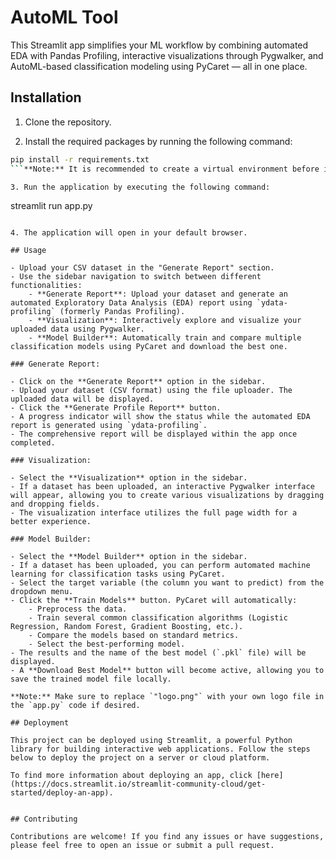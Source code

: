 # AutoML Tool

This Streamlit app simplifies your ML workflow by combining automated EDA with Pandas Profiling, interactive visualizations through Pygwalker, and AutoML-based classification modeling using PyCaret — all in one place.


## Installation

1. Clone the repository.

2. Install the required packages by running the following command:

```bash
pip install -r requirements.txt
```**Note:** It is recommended to create a virtual environment before installing the dependencies.

3. Run the application by executing the following command:

```
streamlit run app.py
```

4. The application will open in your default browser.

## Usage

- Upload your CSV dataset in the "Generate Report" section.
- Use the sidebar navigation to switch between different functionalities:
    - **Generate Report**: Upload your dataset and generate an automated Exploratory Data Analysis (EDA) report using `ydata-profiling` (formerly Pandas Profiling).
    - **Visualization**: Interactively explore and visualize your uploaded data using Pygwalker.
    - **Model Builder**: Automatically train and compare multiple classification models using PyCaret and download the best one.

### Generate Report:

- Click on the **Generate Report** option in the sidebar.
- Upload your dataset (CSV format) using the file uploader. The uploaded data will be displayed.
- Click the **Generate Profile Report** button.
- A progress indicator will show the status while the automated EDA report is generated using `ydata-profiling`.
- The comprehensive report will be displayed within the app once completed.

### Visualization:

- Select the **Visualization** option in the sidebar.
- If a dataset has been uploaded, an interactive Pygwalker interface will appear, allowing you to create various visualizations by dragging and dropping fields.
- The visualization interface utilizes the full page width for a better experience.

### Model Builder:

- Select the **Model Builder** option in the sidebar.
- If a dataset has been uploaded, you can perform automated machine learning for classification tasks using PyCaret.
- Select the target variable (the column you want to predict) from the dropdown menu.
- Click the **Train Models** button. PyCaret will automatically:
    - Preprocess the data.
    - Train several common classification algorithms (Logistic Regression, Random Forest, Gradient Boosting, etc.).
    - Compare the models based on standard metrics.
    - Select the best-performing model.
- The results and the name of the best model (`.pkl` file) will be displayed.
- A **Download Best Model** button will become active, allowing you to save the trained model file locally.

**Note:** Make sure to replace `"logo.png"` with your own logo file in the `app.py` code if desired.

## Deployment

This project can be deployed using Streamlit, a powerful Python library for building interactive web applications. Follow the steps below to deploy the project on a server or cloud platform.

To find more information about deploying an app, click [here](https://docs.streamlit.io/streamlit-community-cloud/get-started/deploy-an-app).


## Contributing

Contributions are welcome! If you find any issues or have suggestions, please feel free to open an issue or submit a pull request.

